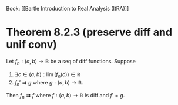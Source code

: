 Book: [[Bartle Introduction to Real Analysis (ItRA)]]
# Theorem 8.2.3 (preserve diff and unif conv)
Let $f_{n}:(a,b)\to \mathbb{R}$ be a seq of diff functions.
Suppose 
1. $\exists c\in(a,b):\lim(f_{n}(c))\in \mathbb{R}$
2. $f_{n}'\rightrightarrows g$ where $g:(a,b)\to \mathbb{R}$.

Then $f_{n}\rightrightarrows f$ where $f:(a,b)\to \mathbb{R}$ is diff and $f'=g$.